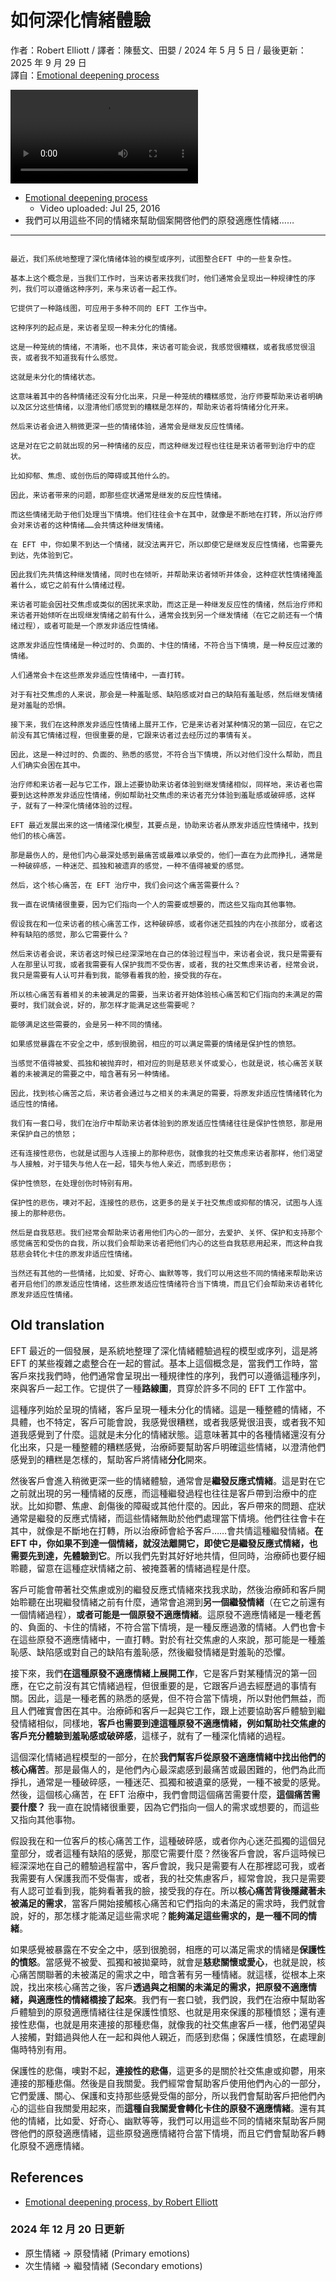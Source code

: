 # 如何深化情緒體驗
作者：Robert Elliott / 譯者：陳藝文、田嬰 / 2024 年 5 月 5 日 / 最後更新：2025 年 9 月 29 日  
譯自：[Emotional deepening process](https://youtu.be/kNRg2DFtgOw)

<div class="video-wrapper"><video src="https://files.catbox.moe/hltw7k.mp4" controls playsinline></video></div>

- [Emotional deepening process](https://youtu.be/kNRg2DFtgOw)
  - Video uploaded: Jul 25, 2016
- 我們可以用這些不同的情緒來幫助個案開啓他們的原發適應性情緒……

---

```

最近，我们系统地整理了深化情绪体验的模型或序列，试图整合EFT 中的一些复杂性。

基本上这个概念是，当我们工作时，当来访者来找我们时，他们通常会呈现出一种规律性的序列，我们可以遵循这种序列，来与来访者一起工作。

它提供了一种路线图，可应用于多种不同的 EFT 工作当中。

这种序列的起点是，来访者呈现一种未分化的情绪。

这是一种笼统的情绪，不清晰，也不具体，来访者可能会说，我感觉很糟糕，或者我感觉很沮丧，或者我不知道我有什么感觉。

这就是未分化的情绪状态。

这意味着其中的各种情绪还没有分化出来，只是一种笼统的糟糕感觉，治疗师要帮助来访者明确以及区分这些情绪，以澄清他们感觉到的糟糕是怎样的，帮助来访者将情绪分化开来。

然后来访者会进入稍微更深一些的情绪体验，通常会是继发反应性情绪。

这是对在它之前就出现的另一种情绪的反应，而这种继发过程也往往是来访者带到治疗中的症状。

比如抑郁、焦虑、或创伤后的障碍或其他什么的。

因此，来访者带来的问题，即那些症状通常是继发的反应性情绪。

而这些情绪无助于他们处理当下情境。他们往往会卡在其中，就像是不断地在打转，所以治疗师会对来访者的这种情绪……会共情这种继发情绪。

在 EFT 中，你如果不到达一个情绪，就没法离开它，所以即使它是继发反应性情绪，也需要先到达，先体验到它。

因此我们先共情这种继发情绪，同时也在倾听，并帮助来访者倾听并体会，这种症状性情绪掩盖着什么，或它之前有什么情绪过程。

来访者可能会因社交焦虑或类似的困扰来求助，而这正是一种继发反应性的情绪，然后治疗师和来访者开始倾听在出现继发情绪之前有什么，通常会找到另一个继发情绪（在它之前还有一个情绪过程），或者可能是一个原发非适应性情绪。

这原发非适应性情绪是一种过时的、负面的、卡住的情绪，不符合当下情境，是一种反应过激的情绪。

人们通常会卡在这些原发非适应性情绪中，一直打转。

对于有社交焦虑的人来说，那会是一种羞耻感、缺陷感或对自己的缺陷有羞耻感，然后继发情绪是对羞耻的恐惧。

接下来，我们在这种原发非适应性情绪上展开工作，它是来访者对某种情况的第一回应，在它之前没有其它情绪过程，但很重要的是，它跟来访者过去经历过的事情有关。

因此，这是一种过时的、负面的、熟悉的感觉，不符合当下情境，所以对他们没什么帮助，而且人们确实会困在其中。

治疗师和来访者一起与它工作，跟上述要协助来访者体验到继发情绪相似，同样地，来访者也需要到达这种原发非适应性情绪，例如帮助社交焦虑的来访者充分体验到羞耻感或破碎感，这样子，就有了一种深化情绪体验的过程。

EFT 最近发展出来的这一情绪深化模型，其要点是，协助来访者从原发非适应性情绪中，找到他们的核心痛苦。

那是最伤人的，是他们内心最深处感到最痛苦或最难以承受的，他们一直在为此而挣扎，通常是一种破碎感，一种迷茫、孤独和被遗弃的感觉，一种不值得被爱的感觉。

然后，这个核心痛苦，在 EFT 治疗中，我们会问这个痛苦需要什么？

我一直在说情绪很重要，因为它们指向一个人的需要或想要的，而这些又指向其他事物。

假设我在和一位来访者的核心痛苦工作，这种破碎感，或者你迷茫孤独的内在小孩部分，或者这种有缺陷的感觉，那么它需要什么？

然后来访者会说，来访者这时候已经深深地在自己的体验过程当中，来访者会说，我只是需要有人在那里认可我，或者我需要有人保护我而不受伤害，或者，我的社交焦虑来访者，经常会说，我只是需要有人认可并看到我，能够看着我的脸，接受我的存在。

所以核心痛苦有着相关的未被满足的需要，当来访者开始体验核心痛苦和它们指向的未满足的需要时，我们就会说，好的，那怎样才能满足这些需要呢？

能够满足这些需要的，会是另一种不同的情绪。

如果感觉暴露在不安全之中，感到很脆弱，相应的可以满足需要的情绪是保护性的愤怒。

当感觉不值得被爱、孤独和被抛弃时，相对应的则是慈悲关怀或爱心，也就是说，核心痛苦关联着的未被满足的需要之中，暗含著有另一种情绪。

因此，找到核心痛苦之后，来访者会通过与之相关的未满足的需要，将原发非适应性情绪转化为适应性的情绪。

我们有一套口号，我们在治疗中帮助来访者体验到的原发适应性情绪往往是保护性愤怒，那是用来保护自己的愤怒；

还有连接性悲伤，也就是试图与人连接上的那种悲伤，就像我的社交焦虑来访者那样，他们渴望与人接触，对于错失与他人在一起，错失与他人亲近，而感到悲伤；

保护性愤怒，在处理创伤时特别有用。

保护性的悲伤，噢对不起，连接性的悲伤，这更多的是关于社交焦虑或抑郁的情况，试图与人连接上的那种悲伤。

然后是自我慈悲。我们经常会帮助来访者用他们内心的一部分，去爱护、关怀、保护和支持那个感觉痛苦和受伤的自我，所以我们会帮助来访者把他们内心的这些自我慈悲用起来，而这种自我慈悲会转化卡住的原发非适应性情绪。

当然还有其他的一些情绪，比如爱、好奇心、幽默等等，我们可以用这些不同的情绪来帮助来访者开启他们的原发适应性情绪，这些原发适应性情绪符合当下情境，而且它们会帮助来访者转化原发非适应性情绪。
```

## Old translation
EFT 最近的一個發展，是系統地整理了深化情緒體驗過程的模型或序列，這是將 EFT 的某些複雜之處整合在一起的嘗試。基本上這個概念是，當我們工作時，當客戶來找我們時，他們通常會呈現出一種規律性的序列，我們可以遵循這種序列，來與客戶一起工作。它提供了一種**路線圖**，貫穿於許多不同的 EFT 工作當中。

這種序列始於呈現的情緒，客戶呈現一種未分化的情緒。這是一種整體的情緒，不具體，也不特定，客戶可能會說，我感覺很糟糕，或者我感覺很沮喪，或者我不知道我感覺到了什麼。這就是未分化的情緒狀態。這意味著其中的各種情緒還沒有分化出來，只是一種整體的糟糕感覺，治療師要幫助客戶明確這些情緒，以澄清他們感覺到的糟糕是怎樣的，幫助客戶將情緒**分化**開來。

然後客戶會進入稍微更深一些的情緒體驗，通常會是**繼發反應式情緒**。這是對在它之前就出現的另一種情緒的反應，而這種繼發過程也往往是客戶帶到治療中的症狀。比如抑鬱、焦慮、創傷後的障礙或其他什麼的。因此，客戶帶來的問題、症狀通常是繼發的反應式情緒，而這些情緒無助於他們處理當下情境。他們往往會卡在其中，就像是不斷地在打轉，所以治療師會給予客戶……會共情這種繼發情緒。**在 EFT 中，你如果不到達一個情緒，就沒法離開它，即使它是繼發反應式情緒，也需要先到達，先體驗到它**。所以我們先對其好好地共情，但同時，治療師也要仔細聆聽，留意在這種症狀情緒之前、被掩蓋著的情緒過程是什麼。

客戶可能會帶著社交焦慮或別的繼發反應式情緒來找我求助，然後治療師和客戶開始聆聽在出現繼發情緒之前有什麼，通常會追溯到**另一個繼發情緒**（在它之前還有一個情緒過程），**或者可能是一個原發不適應情緒**。這原發不適應情緒是一種老舊的、負面的、卡住的情緒，不符合當下情境，是一種反應過激的情緒。人們也會卡在這些原發不適應情緒中，一直打轉。對於有社交焦慮的人來說，那可能是一種羞恥感、缺陷感或對自己的缺陷有羞恥感，然後繼發情緒是對羞恥的恐懼。

接下來，我們**在這種原發不適應情緒上展開工作**，它是客戶對某種情況的第一回應，在它之前沒有其它情緒過程，但很重要的是，它跟客戶過去經歷過的事情有關。因此，這是一種老舊的熟悉的感覺，但不符合當下情境，所以對他們無益，而且人們確實會困在其中。治療師和客戶一起與它工作，跟上述要協助客戶體驗到繼發情緒相似，同樣地，**客戶也需要到達這種原發不適應情緒，例如幫助社交焦慮的客戶充分體驗到羞恥感或破碎感**，這樣子，就有了一種深化情緒的過程。

這個深化情緒過程模型的一部分，在於**我們幫客戶從原發不適應情緒中找出他們的核心痛苦**。那是最傷人的，是他們內心最深處感到最痛苦或最困難的，他們為此而掙扎，通常是一種破碎感，一種迷茫、孤獨和被遺棄的感覺，一種不被愛的感覺。然後，這個核心痛苦，在 EFT 治療中，我們會問這個痛苦需要什麼，**這個痛苦需要什麼？** 我一直在說情緒很重要，因為它們指向一個人的需求或想要的，而這些又指向其他事物。

假設我在和一位客戶的核心痛苦工作，這種破碎感，或者你內心迷茫孤獨的這個兒童部分，或者這種有缺陷的感覺，那麼它需要什麼？然後客戶會說，客戶這時候已經深深地在自己的體驗過程當中，客戶會說，我只是需要有人在那裡認可我，或者我需要有人保護我而不受傷害，或者，我的社交焦慮客戶，經常會說，我只是需要有人認可並看到我，能夠看著我的臉，接受我的存在。所以**核心痛苦背後隱藏著未被滿足的需求**，當客戶開始接觸核心痛苦和它們指向的未滿足的需求時，我們就會說，好的，那怎樣才能滿足這些需求呢？**能夠滿足這些需求的，是一種不同的情緒**。

如果感覺被暴露在不安全之中，感到很脆弱，相應的可以滿足需求的情緒是**保護性的憤怒**。當感覺不被愛、孤獨和被拋棄時，就會是**慈悲關懷或愛心**，也就是說，核心痛苦關聯著的未被滿足的需求之中，暗含著有另一種情緒。就這樣，從根本上來說，找出來核心痛苦之後，客戶**透過與之相關的未滿足的需求，把原發不適應情緒，與適應性的情緒橋接了起來**。我們有一套口號，我們說，我們在治療中幫助客戶體驗到的原發適應情緒往往是保護性憤怒、也就是用來保護的那種憤怒；還有連接性悲傷，也就是用來連接的那種悲傷，就像我的社交焦慮客戶一樣，他們渴望與人接觸，對錯過與他人在一起和與他人親近，而感到悲傷；保護性憤怒，在處理創傷時特別有用。

保護性的悲傷，噢對不起，**連接性的悲傷**，這更多的是關於社交焦慮或抑鬱，用來連接的那種悲傷。然後是自我關愛。我們經常會幫助客戶使用他們內心的一部分，它們愛護、關心、保護和支持那些感覺受傷的部分，所以我們會幫助客戶把他們內心的這些自我關愛用起來，而**這種自我關愛會轉化卡住的原發不適應情緒**。還有其他的情緒，比如愛、好奇心、幽默等等，我們可以用這些不同的情緒來幫助客戶開啓他們的原發適應情緒，這些原發適應情緒符合當下情境，而且它們會幫助客戶轉化原發不適應情緒。

## References
- [Emotional deepening process, by Robert Elliott](s.htm?p=deepening)

### 2024 年 12 月 20 日更新
- 原生情緒 → 原發情緒 (Primary emotions)
- 次生情緒 → 繼發情緒 (Secondary emotions)
